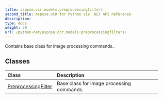 ```yaml
---
title: aspose.ocr.models.preprocessingfilters
second_title: Aspose.OCR for Python via .NET API Reference
description: 
type: docs
weight: 50
url: /python-net/aspose.ocr.models.preprocessingfilters/
---
```



Contains base class for image processing commands..

## Classes
| Class | Description |
| :- | :- |
|[PreprocessingFilter](/ocr/python-net/aspose.ocr.models.preprocessingfilters/preprocessingfilter/)|Base class for image processing commands.|
